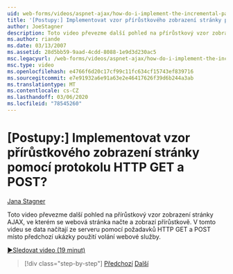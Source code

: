 ```yaml
---
uid: web-forms/videos/aspnet-ajax/how-do-i-implement-the-incremental-page-display-pattern-using-http-get-and-post
title: '[Postupy:] Implementovat vzor přírůstkového zobrazení stránky pomocí protokolu HTTP GET a POST? | Dokumenty Microsoft'
author: JoeStagner
description: Toto video převezme další pohled na přírůstkový vzor zobrazení stránky AJAX, ve kterém se webová stránka načte a zobrazí přírůstkově. V tomto videu...
ms.author: riande
ms.date: 03/13/2007
ms.assetid: 28d5bb59-9aad-4cdd-8088-1e9d3d230ac5
msc.legacyurl: /web-forms/videos/aspnet-ajax/how-do-i-implement-the-incremental-page-display-pattern-using-http-get-and-post
msc.type: video
ms.openlocfilehash: e4766f6d20c17cf99c11fc634cf15743ef839716
ms.sourcegitcommit: e7e91932a6e91a63e2e46417626f39d6b244a3ab
ms.translationtype: MT
ms.contentlocale: cs-CZ
ms.lasthandoff: 03/06/2020
ms.locfileid: "78545260"
---
```

# <a name="how-do-i-implement-the-incremental-page-display-pattern-using-http-get-and-post"></a>[Postupy:] Implementovat vzor přírůstkového zobrazení stránky pomocí protokolu HTTP GET a POST?

[Jana Stagner](https://github.com/JoeStagner)

Toto video převezme další pohled na přírůstkový vzor zobrazení stránky AJAX, ve kterém se webová stránka načte a zobrazí přírůstkově. V tomto videu se data načítají ze serveru pomocí požadavků HTTP GET a POST místo předchozí ukázky použití volání webové služby.

[&#9654;Sledovat video (19 minut)](https://channel9.msdn.com/Blogs/ASP-NET-Site-Videos/how-do-i-implement-the-incremental-page-display-pattern-using-http-get-and-post)

> [!div class="step-by-step"]
> [Předchozí](how-do-i-implement-the-ajax-incremental-page-display-pattern.md)
> [Další](how-do-i-use-the-aspnet-ajax-updateprogress-control.md)
